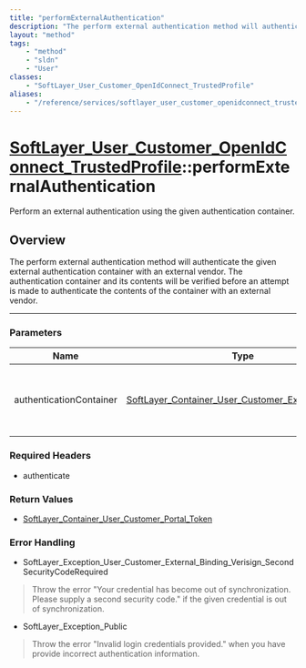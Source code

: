 ```yaml
---
title: "performExternalAuthentication"
description: "The perform external authentication method will authenticate the given external authentication container with an externa... "
layout: "method"
tags:
    - "method"
    - "sldn"
    - "User"
classes:
    - "SoftLayer_User_Customer_OpenIdConnect_TrustedProfile"
aliases:
    - "/reference/services/softlayer_user_customer_openidconnect_trustedprofile/performExternalAuthentication"
---
```

# [SoftLayer_User_Customer_OpenIdConnect_TrustedProfile](/reference/services/SoftLayer_User_Customer_OpenIdConnect_TrustedProfile)::performExternalAuthentication

Perform an external authentication using the given authentication container. 


## Overview 
The perform external authentication method will authenticate the given external authentication container with an external vendor.  The authentication container and its contents will be verified before an attempt is made to authenticate the contents of the container with an external vendor. 

-----

### Parameters 
|Name | Type | Description |
| --- | --- | --- |
|authenticationContainer| <a href='/reference/datatypes/SoftLayer_Container_User_Customer_External_Binding'>SoftLayer_Container_User_Customer_External_Binding </a>| The authentication container with the external authentication information.|


### Required Headers
* authenticate


### Return Values
* <a href='/reference/datatypes/SoftLayer_Container_User_Customer_Portal_Token'>SoftLayer_Container_User_Customer_Portal_Token </a>



### Error Handling

* SoftLayer_Exception_User_Customer_External_Binding_Verisign_SecondSecurityCodeRequired 

> Throw the error "Your credential has become out of synchronization.  Please supply a second security code." if the given credential is out of synchronization. 

* SoftLayer_Exception_Public 

> Throw the error "Invalid login credentials provided." when you have provide incorrect authentication information. 



